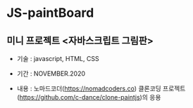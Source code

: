 # JS-paintBoard   

## 미니 프로젝트 <자바스크립트 그림판>   

- 기술 : javascript, HTML, CSS

- 기간 : NOVEMBER.2020

- 내용 : 노마드코더(https://nomadcoders.co) 클론코딩 프로젝트(https://github.com/c-dance/clone-paintjs)의 응용
